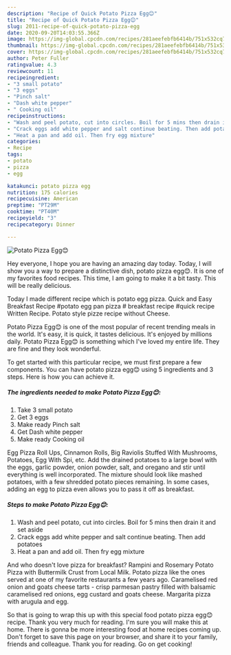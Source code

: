```yaml
---
description: "Recipe of Quick Potato Pizza Egg😊"
title: "Recipe of Quick Potato Pizza Egg😊"
slug: 2011-recipe-of-quick-potato-pizza-egg
date: 2020-09-20T14:03:55.366Z
image: https://img-global.cpcdn.com/recipes/281aeefebfb6414b/751x532cq70/potato-pizza-egg😊-recipe-main-photo.jpg
thumbnail: https://img-global.cpcdn.com/recipes/281aeefebfb6414b/751x532cq70/potato-pizza-egg😊-recipe-main-photo.jpg
cover: https://img-global.cpcdn.com/recipes/281aeefebfb6414b/751x532cq70/potato-pizza-egg😊-recipe-main-photo.jpg
author: Peter Fuller
ratingvalue: 4.3
reviewcount: 11
recipeingredient:
- "3 small potato"
- "3 eggs"
- "Pinch salt"
- "Dash white pepper"
- " Cooking oil"
recipeinstructions:
- "Wash and peel potato, cut into circles. Boil for 5 mins then drain it and set aside"
- "Crack eggs add white pepper and salt continue beating. Then add potatoes"
- "Heat a pan and add oil. Then fry egg mixture"
categories:
- Recipe
tags:
- potato
- pizza
- egg

katakunci: potato pizza egg 
nutrition: 175 calories
recipecuisine: American
preptime: "PT29M"
cooktime: "PT40M"
recipeyield: "3"
recipecategory: Dinner

---
```



![Potato Pizza Egg😊](https://img-global.cpcdn.com/recipes/281aeefebfb6414b/751x532cq70/potato-pizza-egg😊-recipe-main-photo.jpg)

Hey everyone, I hope you are having an amazing day today. Today, I will show you a way to prepare a distinctive dish, potato pizza egg😊. It is one of my favorites food recipes. This time, I am going to make it a bit tasty. This will be really delicious.

Today I made different recipe which is potato egg pizza. Quick and Easy Breakfast Recipe #potato egg pan pizza # breakfast recipe #quick recipe Written Recipe. Potato style pizze recipe without Cheese.

Potato Pizza Egg😊 is one of the most popular of recent trending meals in the world. It's easy, it is quick, it tastes delicious. It's enjoyed by millions daily. Potato Pizza Egg😊 is something which I've loved my entire life. They are fine and they look wonderful.


To get started with this particular recipe, we must first prepare a few components. You can have potato pizza egg😊 using 5 ingredients and 3 steps. Here is how you can achieve it.

<!--inarticleads1-->

##### The ingredients needed to make Potato Pizza Egg😊:

1. Take 3 small potato
1. Get 3 eggs
1. Make ready Pinch salt
1. Get Dash white pepper
1. Make ready  Cooking oil


Egg Pizza Roll Ups, Cinnamon Rolls, Big Raviolis Stuffed With Mushrooms, Potatoes, Egg With Spi, etc. Add the drained potatoes to a large bowl with the eggs, garlic powder, onion powder, salt, and oregano and stir until everything is well incorporated. The mixture should look like mashed potatoes, with a few shredded potato pieces remaining. In some cases, adding an egg to pizza even allows you to pass it off as breakfast. 

<!--inarticleads2-->

##### Steps to make Potato Pizza Egg😊:

1. Wash and peel potato, cut into circles. Boil for 5 mins then drain it and set aside
1. Crack eggs add white pepper and salt continue beating. Then add potatoes
1. Heat a pan and add oil. Then fry egg mixture


And who doesn&#39;t love pizza for breakfast? Rampini and Rosemary Potato Pizza with Buttermilk Crust from Local Milk. Potato pizza like the ones served at one of my favorite restaurants a few years ago. Caramelised red onion and goats cheese tarts - crisp parmesan pastry filled with balsamic caramelised red onions, egg custard and goats cheese. Margarita pizza with arugula and egg. 

So that is going to wrap this up with this special food potato pizza egg😊 recipe. Thank you very much for reading. I'm sure you will make this at home. There is gonna be more interesting food at home recipes coming up. Don't forget to save this page on your browser, and share it to your family, friends and colleague. Thank you for reading. Go on get cooking!
